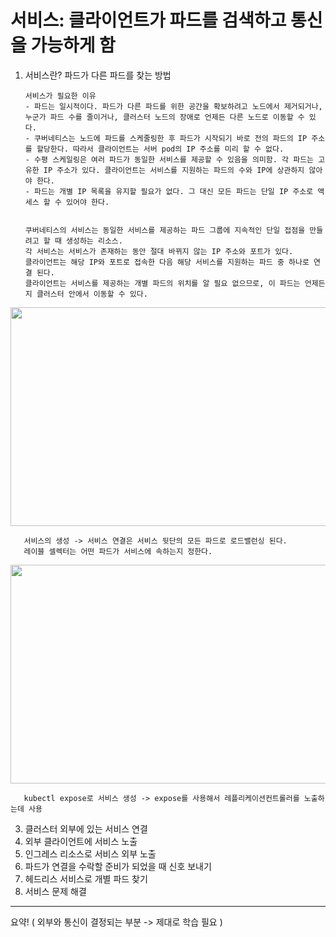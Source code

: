 # 서비스: 클라이언트가 파드를 검색하고 통신을 가능하게 함

1. 서비스란? 파드가 다른 파드를 찾는 방법

       서비스가 필요한 이유
       - 파드는 일시적이다. 파드가 다른 파드를 위한 공간을 확보하려고 노드에서 제거되거나, 누군가 파드 수를 줄이거나, 클러스터 노드의 장애로 언제든 다른 노드로 이동할 수 있다.
       - 쿠버네티스는 노드에 파드를 스케줄링한 후 파드가 시작되기 바로 전의 파드의 IP 주소를 할당한다. 따라서 클라이언트는 서버 pod의 IP 주소를 미리 할 수 없다.
       - 수평 스케일링은 여러 파드가 동일한 서비스를 제공할 수 있음을 의미함. 각 파드는 고유한 IP 주소가 있다. 클라이언트는 서비스를 지원하는 파드의 수와 IP에 상관하지 않아야 한다.
       - 파드는 개별 IP 목록을 유지할 필요가 없다. 그 대신 모든 파드는 단일 IP 주소로 액세스 할 수 있어야 한다.  


       쿠버네티스의 서비스는 동일한 서비스를 제공하는 파드 그룹에 지속적인 단일 접점을 만들려고 할 때 생성하는 리소스.
       각 서비스는 서비스가 존재하는 동안 절대 바뀌지 않는 IP 주소와 포트가 있다.
       클라이언트는 해당 IP와 포트로 접속한 다음 해당 서비스를 지원하는 파드 중 하나로 연결 된다.
       클라이언트는 서비스를 제공하는 개별 파드의 위치를 알 필요 없으므로, 이 파드는 언제든지 클러스터 안에서 이동할 수 있다.
       
<center><img src="https://user-images.githubusercontent.com/91730236/157878478-be84aab6-6cf8-460e-b611-a41c064d110d.png" width="700" height="350"></center>      

       
       
       서비스의 생성 -> 서비스 연결은 서비스 뒷단의 모든 파드로 로드밸런싱 된다.
       레이블 셀렉터는 어떤 파드가 서비스에 속하는지 정한다.
       
<center><img src="https://user-images.githubusercontent.com/91730236/157879122-c8700e1a-9b59-4b11-88c0-5ea45d2d3aed.png" width="700" height="350"></center>


       kubectl expose로 서비스 생성 -> expose를 사용해서 레플리케이션컨트롤러를 노출하는데 사용

3. 클러스터 외부에 있는 서비스 연결
4. 외부 클라이언트에 서비스 노출
5. 인그레스 리소스로 서비스 외부 노출
6. 파드가 연결을 수락할 준비가 되었을 때 신호 보내기
7. 헤드리스 서비스로 개별 파드 찾기
8. 서비스 문제 해결



------------------------------
요약! ( 외부와 통신이 결정되는 부분 -> 제대로 학습 필요 )

